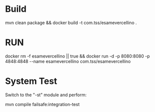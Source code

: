 # Build
mvn clean package && docker build -t com.tss/esamevercellino .

# RUN

docker rm -f esamevercellino || true && docker run -d -p 8080:8080 -p 4848:4848 --name esamevercellino com.tss/esamevercellino 

# System Test

Switch to the "-st" module and perform:

mvn compile failsafe:integration-test